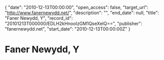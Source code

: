 {
  "date": "2010-12-13T00:00:00", 
  "open_access": false, 
  "target_url": "http://www.fanernewydd.net/", 
  "description": "", 
  "end_date": null, 
  "title": "Faner Newydd, Y", 
  "record_id": "20101213T000000/EDLH2kHnooIzGM1QseXelQ==", 
  "publisher": "fanernewydd.net", 
  "start_date": "2010-12-13T00:00:00Z"
}

# Faner Newydd, Y

